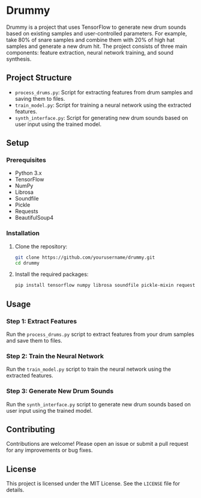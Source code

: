 # Drummy

Drummy is a project that uses TensorFlow to generate new drum sounds based on existing samples and user-controlled parameters. For example, take 80% of snare samples and combine them with 20% of high hat samples and generate a new drum hit.  The project consists of three main components: feature extraction, neural network training, and sound synthesis.

## Project Structure

- `process_drums.py`: Script for extracting features from drum samples and saving them to files.
- `train_model.py`: Script for training a neural network using the extracted features.
- `synth_interface.py`: Script for generating new drum sounds based on user input using the trained model.

## Setup

### Prerequisites

- Python 3.x
- TensorFlow
- NumPy
- Librosa
- Soundfile
- Pickle
- Requests
- BeautifulSoup4

### Installation

1. Clone the repository:
    ```sh
    git clone https://github.com/yourusername/drummy.git
    cd drummy
    ```

2. Install the required packages:
    ```sh
    pip install tensorflow numpy librosa soundfile pickle-mixin requests beautifulsoup4
    ```

## Usage

### Step 1: Extract Features

Run the `process_drums.py` script to extract features from your drum samples and save them to files.

### Step 2: Train the Neural Network

Run the `train_model.py` script to train the neural network using the extracted features.

### Step 3: Generate New Drum Sounds

Run the `synth_interface.py` script to generate new drum sounds based on user input using the trained model.

## Contributing

Contributions are welcome! Please open an issue or submit a pull request for any improvements or bug fixes.

## License

This project is licensed under the MIT License. See the `LICENSE` file for details.